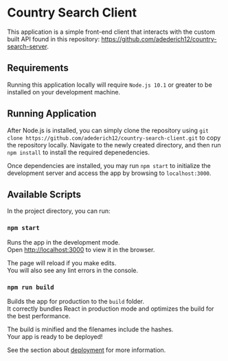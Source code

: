 # Country Search Client
This application is a simple front-end client that interacts with the custom built API found in this repository: https://github.com/adederich12/country-search-server. 

## Requirements
Running this application locally will require `Node.js 10.1` or greater to be installed on your development machine.

## Running Application
After Node.js is installed, you can simply clone the repository using `git clone https://github.com/adederich12/country-search-client.git` to copy the repository locally. Navigate to the newly created directory, and then run `npm install` to install the required depenedencies.

Once dependencies are installed, you may run `npm start` to initialize the development server and access the app by browsing to `localhost:3000`.

## Available Scripts

In the project directory, you can run:

### `npm start`

Runs the app in the development mode.<br />
Open [http://localhost:3000](http://localhost:3000) to view it in the browser.

The page will reload if you make edits.<br />
You will also see any lint errors in the console.

### `npm run build`

Builds the app for production to the `build` folder.<br />
It correctly bundles React in production mode and optimizes the build for the best performance.

The build is minified and the filenames include the hashes.<br />
Your app is ready to be deployed!

See the section about [deployment](https://facebook.github.io/create-react-app/docs/deployment) for more information.
